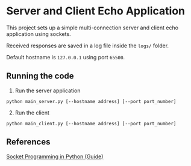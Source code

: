 # Server and Client Echo Application

This project sets up a simple multi-connection server and client echo application using sockets. 

Received responses are saved in a log file inside the `logs/` folder.

Default hostname is `127.0.0.1` using port `65500`.

## Running the code

1. Run the server application
```
python main_server.py [--hostname address] [--port port_number]
```


2. Run the client
```
python main_client.py [--hostname address] [--port port_number]
```

## References
[Socket Programming in Python (Guide)](https://realpython.com/python-sockets/)
